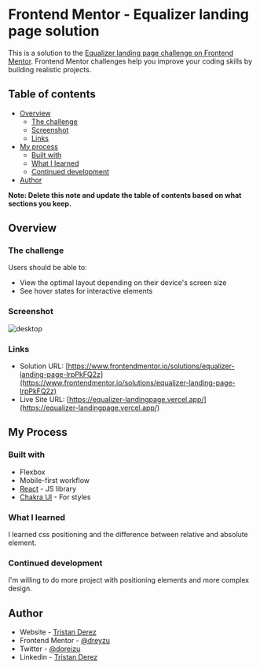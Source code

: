 # Frontend Mentor - Equalizer landing page solution

This is a solution to the [Equalizer landing page challenge on Frontend Mentor](https://www.frontendmentor.io/challenges/equalizer-landing-page-7VJ4gp3DE). Frontend Mentor challenges help you improve your coding skills by building realistic projects.

## Table of contents

-   [Overview](#overview)
    -   [The challenge](#the-challenge)
    -   [Screenshot](#screenshot)
    -   [Links](#links)
-   [My process](#my-process)
    -   [Built with](#built-with)
    -   [What I learned](#what-i-learned)
    -   [Continued development](#continued-development)
-   [Author](#author)

**Note: Delete this note and update the table of contents based on what sections you keep.**

## Overview

### The challenge

Users should be able to:

-   View the optimal layout depending on their device's screen size
-   See hover states for interactive elements

### Screenshot

![desktop](https://ibb.co/rsw8pg2)

### Links

-   Solution URL: [https://www.frontendmentor.io/solutions/equalizer-landing-page-lrpPkFQ2z](https://www.frontendmentor.io/solutions/equalizer-landing-page-lrpPkFQ2z)
-   Live Site URL: [https://equalizer-landingpage.vercel.app/](https://equalizer-landingpage.vercel.app/)

## My Process

### Built with

-   Flexbox
-   Mobile-first workflow
-   [React](https://reactjs.org/) - JS library
-   [Chakra UI](https://chakra-ui.com/) - For styles

### What I learned

I learned css positioning and the difference between relative and absolute element.

### Continued development

I'm willing to do more project with positioning elements and more complex design.

## Author

-   Website - [Tristan Derez](https://tristanderez.vercel.app/)
-   Frontend Mentor - [@dreyzu](https://www.frontendmentor.io/profile/dreyzu)
-   Twitter - [@doreizu](https://www.twitter.com/doreizu)
-   Linkedin - [Tristan Derez](https://www.linkedin.com/in/tristan-derez/)
